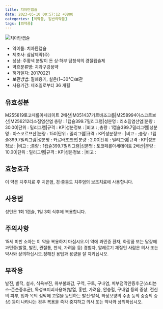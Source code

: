 ```yaml
---
title: 치아탄캡슐
date: 2023-05-10 00:57:12 +0800
categories: [의약품, 일반의약품]
tags: [의약품]
---
```

![치아탄캡슐](https://nedrug.mfds.go.kr/pbp/cmn/itemImageDownload/1MxlCk9Fpk3)

- 약이름: 치아탄캡슐
- 제조사: 삼남제약(주)
- 성상: 주황색 분말이 든 상·하부 담청색의 경질캡슐제
- 약효분류명: 치과구강용약
- 허가일자: 20170221
- 보관방법: 밀폐용기, 실온(1~30℃)보관
- 사용기간: 제조일로부터 36 개월
## 유효성분
M255819토코페롤아세테이트 2배산|M051437카르바조크롬|M258994아스코르브산|M256212리소짐염산염
총량 : 1캡슐399.7밀리그램|성분명 : 리소짐염산염|분량 : 30.00|단위 : 밀리그램|규격 : KP|성분정보 : |비고 : ;총량 : 1캡슐399.7밀리그램|성분명 : 아스코르브산|분량 : 150|단위 : 밀리그램|규격 : KP|성분정보 : |비고 : ;총량 : 1캡슐399.7밀리그램|성분명 : 카르바조크롬|분량 : 2.00|단위 : 밀리그램|규격 : KP|성분정보 : |비고 : ;총량 : 1캡슐399.7밀리그램|성분명 : 토코페롤아세테이트 2배산|분량 : 10.00|단위 : 밀리그램|규격 : KP|성분정보 : |비고 :
## 효능효과
이 약은 치주치료 후 치은염, 경·중등도 치주염의 보조치료에 사용합니다.
## 사용법
성인은 1회 1캡슐, 1일 3회 식후에 복용합니다.
## 주의사항
15세 미만 소아는 이 약을 복용하지 마십시오.이 약에 과민증 환자, 화장품 또는 달걀에 과민증(발열, 발진, 관절통, 천식, 가려움 등) 경험자, 알레르기 체질인 사람은 의사 또는 약사와 상의하십시오.정해진 용법과 용량을 잘 지키십시오.
## 부작용
발진, 발적, 설사, 식욕부진, 위부불쾌감, 구역, 구토, 구내염, 피부점막안증후군(스티븐스-존슨증후군), 독성표피괴사용해(발열, 홍반, 가려움, 안충혈, 구내염 등의 증상, 전신의 피부, 입과 목의 점막에 고열을 동반하는 발진·발적, 화상모양의 수종 등의 중증의 증상) 등이 나타나는 경우 복용을 즉각 중지하고 의사 또는 약사와 상의하십시오.
